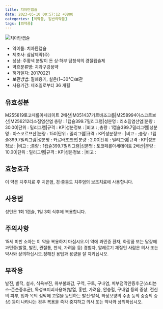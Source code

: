 ```yaml
---
title: 치아탄캡슐
date: 2023-05-10 00:57:12 +0800
categories: [의약품, 일반의약품]
tags: [의약품]
---
```

![치아탄캡슐](https://nedrug.mfds.go.kr/pbp/cmn/itemImageDownload/1MxlCk9Fpk3)

- 약이름: 치아탄캡슐
- 제조사: 삼남제약(주)
- 성상: 주황색 분말이 든 상·하부 담청색의 경질캡슐제
- 약효분류명: 치과구강용약
- 허가일자: 20170221
- 보관방법: 밀폐용기, 실온(1~30℃)보관
- 사용기간: 제조일로부터 36 개월
## 유효성분
M255819토코페롤아세테이트 2배산|M051437카르바조크롬|M258994아스코르브산|M256212리소짐염산염
총량 : 1캡슐399.7밀리그램|성분명 : 리소짐염산염|분량 : 30.00|단위 : 밀리그램|규격 : KP|성분정보 : |비고 : ;총량 : 1캡슐399.7밀리그램|성분명 : 아스코르브산|분량 : 150|단위 : 밀리그램|규격 : KP|성분정보 : |비고 : ;총량 : 1캡슐399.7밀리그램|성분명 : 카르바조크롬|분량 : 2.00|단위 : 밀리그램|규격 : KP|성분정보 : |비고 : ;총량 : 1캡슐399.7밀리그램|성분명 : 토코페롤아세테이트 2배산|분량 : 10.00|단위 : 밀리그램|규격 : KP|성분정보 : |비고 :
## 효능효과
이 약은 치주치료 후 치은염, 경·중등도 치주염의 보조치료에 사용합니다.
## 사용법
성인은 1회 1캡슐, 1일 3회 식후에 복용합니다.
## 주의사항
15세 미만 소아는 이 약을 복용하지 마십시오.이 약에 과민증 환자, 화장품 또는 달걀에 과민증(발열, 발진, 관절통, 천식, 가려움 등) 경험자, 알레르기 체질인 사람은 의사 또는 약사와 상의하십시오.정해진 용법과 용량을 잘 지키십시오.
## 부작용
발진, 발적, 설사, 식욕부진, 위부불쾌감, 구역, 구토, 구내염, 피부점막안증후군(스티븐스-존슨증후군), 독성표피괴사용해(발열, 홍반, 가려움, 안충혈, 구내염 등의 증상, 전신의 피부, 입과 목의 점막에 고열을 동반하는 발진·발적, 화상모양의 수종 등의 중증의 증상) 등이 나타나는 경우 복용을 즉각 중지하고 의사 또는 약사와 상의하십시오.
